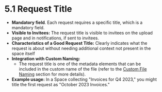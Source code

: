 # 5.1 Request Title

- **Mandatory field**. Each request requires a specific title, which is a mandatory field. 
- **Visible to Invitees:** The request title is visible to invitees on the upload page and in notifications, if sent to invitees.
- **Characteristics of a Good Request Title:** Clearly indicates what the request is about without needing additional context not present in the space itself
- **Integration with Custom Naming:** 
  - The request title is one of the metadata elements that can be included in the custom name of the file (refer to the [Custom File Naming](pages/space/request/request-custom-file-naming) section for more details).
- **Example usage:** In a Space collecting "Invoices for Q4 2023," you might title the first request as "October 2023 Invoices."